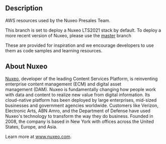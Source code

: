 ## Description

AWS resources used by the Nuxeo Presales Team.

This branch is set to deploy a Nuxeo LTS2021 stack by default. To deploy a more recent version of Nuxeo, please use the [master](https://github.com/nuxeo/presales-vmdemo) branch

These are provided for inspiration and we encourage developers to use them as code samples and learning resources.

## About Nuxeo
[Nuxeo](www.nuxeo.com), developer of the leading Content Services Platform, is reinventing enterprise content management (ECM) and digital asset management (DAM). Nuxeo is fundamentally changing how people work with data and content to realize new value from digital information. Its cloud-native platform has been deployed by large enterprises, mid-sized businesses and government agencies worldwide. Customers like Verizon, Electronic Arts, ABN Amro, and the Department of Defense have used Nuxeo's technology to transform the way they do business. Founded in 2008, the company is based in New York with offices across the United States, Europe, and Asia.

Learn more at www.nuxeo.com.
